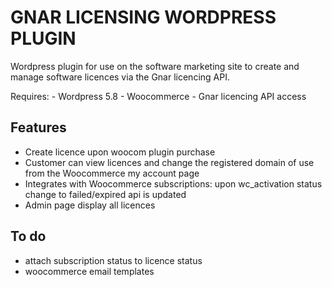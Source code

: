 # GNAR LICENSING WORDPRESS PLUGIN

Wordpress plugin for use on the software marketing site to create and manage software licences via the Gnar licencing API.

Requires:
    - Wordpress 5.8
    - Woocommerce
    - Gnar licencing API access

## Features

- Create licence upon woocom plugin purchase
- Customer can view licences and change the registered domain of use from the Woocommerce my account page
- Integrates with Woocommerce subscriptions: upon wc_activation status change to failed/expired api is updated
- Admin page display all licences


## To do

- attach subscription status to licence status
- woocommerce email templates
